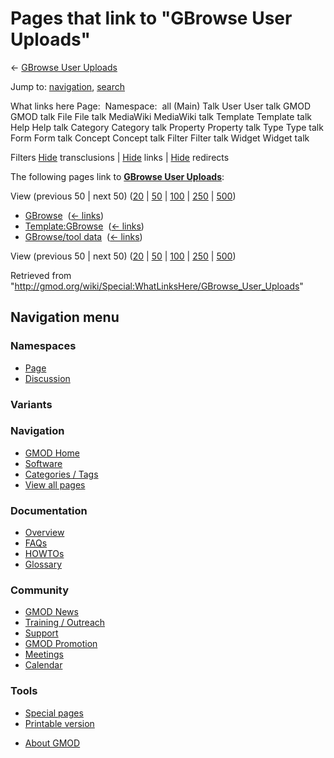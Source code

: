 <div id="mw-page-base" class="noprint">

</div>

<div id="mw-head-base" class="noprint">

</div>

<div id="content" class="mw-body" role="main">

<span id="top"></span>

<div id="mw-js-message" style="display:none;">

</div>



# <span dir="auto">Pages that link to "GBrowse User Uploads"</span>

<div id="bodyContent">

<div id="contentSub">

← [GBrowse User
Uploads](/wiki/GBrowse_User_Uploads "GBrowse User Uploads")

</div>

<div id="jump-to-nav" class="mw-jump">

Jump to: [navigation](#mw-navigation), [search](#p-search)

</div>

<div id="mw-content-text">

What links here Page:  Namespace:  all (Main) Talk User User talk GMOD
GMOD talk File File talk MediaWiki MediaWiki talk Template Template talk
Help Help talk Category Category talk Property Property talk Type Type
talk Form Form talk Concept Concept talk Filter Filter talk Widget
Widget talk

Filters
[Hide](/mediawiki/index.php?title=Special:WhatLinksHere/GBrowse_User_Uploads&hidetrans=1 "Special:WhatLinksHere/GBrowse User Uploads")
transclusions \|
[Hide](/mediawiki/index.php?title=Special:WhatLinksHere/GBrowse_User_Uploads&hidelinks=1 "Special:WhatLinksHere/GBrowse User Uploads")
links \|
[Hide](/mediawiki/index.php?title=Special:WhatLinksHere/GBrowse_User_Uploads&hideredirs=1 "Special:WhatLinksHere/GBrowse User Uploads")
redirects

The following pages link to **[GBrowse User
Uploads](/wiki/GBrowse_User_Uploads "GBrowse User Uploads")**:

View (previous 50 \| next 50)
([20](/mediawiki/index.php?title=Special:WhatLinksHere/GBrowse_User_Uploads&limit=20 "Special:WhatLinksHere/GBrowse User Uploads")
\|
[50](/mediawiki/index.php?title=Special:WhatLinksHere/GBrowse_User_Uploads&limit=50 "Special:WhatLinksHere/GBrowse User Uploads")
\|
[100](/mediawiki/index.php?title=Special:WhatLinksHere/GBrowse_User_Uploads&limit=100 "Special:WhatLinksHere/GBrowse User Uploads")
\|
[250](/mediawiki/index.php?title=Special:WhatLinksHere/GBrowse_User_Uploads&limit=250 "Special:WhatLinksHere/GBrowse User Uploads")
\|
[500](/mediawiki/index.php?title=Special:WhatLinksHere/GBrowse_User_Uploads&limit=500 "Special:WhatLinksHere/GBrowse User Uploads"))

- [GBrowse](/wiki/GBrowse "GBrowse") ‎
  <span class="mw-whatlinkshere-tools">([←
  links](/mediawiki/index.php?title=Special:WhatLinksHere&target=GBrowse "Special:WhatLinksHere"))</span>
- [Template:GBrowse](/wiki/Template:GBrowse "Template:GBrowse") ‎
  <span class="mw-whatlinkshere-tools">([←
  links](/mediawiki/index.php?title=Special:WhatLinksHere&target=Template%3AGBrowse "Special:WhatLinksHere"))</span>
- [GBrowse/tool data](/wiki/GBrowse/tool_data "GBrowse/tool data") ‎
  <span class="mw-whatlinkshere-tools">([←
  links](/mediawiki/index.php?title=Special:WhatLinksHere&target=GBrowse%2Ftool+data "Special:WhatLinksHere"))</span>

View (previous 50 \| next 50)
([20](/mediawiki/index.php?title=Special:WhatLinksHere/GBrowse_User_Uploads&limit=20 "Special:WhatLinksHere/GBrowse User Uploads")
\|
[50](/mediawiki/index.php?title=Special:WhatLinksHere/GBrowse_User_Uploads&limit=50 "Special:WhatLinksHere/GBrowse User Uploads")
\|
[100](/mediawiki/index.php?title=Special:WhatLinksHere/GBrowse_User_Uploads&limit=100 "Special:WhatLinksHere/GBrowse User Uploads")
\|
[250](/mediawiki/index.php?title=Special:WhatLinksHere/GBrowse_User_Uploads&limit=250 "Special:WhatLinksHere/GBrowse User Uploads")
\|
[500](/mediawiki/index.php?title=Special:WhatLinksHere/GBrowse_User_Uploads&limit=500 "Special:WhatLinksHere/GBrowse User Uploads"))

</div>

<div class="printfooter">

Retrieved from
"<http://gmod.org/wiki/Special:WhatLinksHere/GBrowse_User_Uploads>"

</div>

<div id="catlinks" class="catlinks catlinks-allhidden">

</div>

<div class="visualClear">

</div>

</div>

</div>

<div id="mw-navigation">

## Navigation menu

<div id="mw-head">



<div id="left-navigation">

<div id="p-namespaces" class="vectorTabs" role="navigation"
aria-labelledby="p-namespaces-label">

### Namespaces

- <span id="ca-nstab-main"><a href="/wiki/GBrowse_User_Uploads" accesskey="c"
  title="View the content page [c]">Page</a></span>
- <span id="ca-talk"><a
  href="/mediawiki/index.php?title=Talk:GBrowse_User_Uploads&amp;action=edit&amp;redlink=1"
  accesskey="t"
  title="Discussion about the content page [t]">Discussion</a></span>

</div>

<div id="p-variants" class="vectorMenu emptyPortlet" role="navigation"
aria-labelledby="p-variants-label">

### 

### Variants[](#)

<div class="menu">

</div>

</div>

</div>

<div id="right-navigation">





</div>



</div>

</div>

</div>

<div id="mw-panel">

<div id="p-logo" role="banner">

<a href="/wiki/Main_Page"
style="background-image: url(http://gmod.org/images/GMOD-cogs.png);"
title="Visit the main page"></a>

</div>

<div id="p-Navigation" class="portal" role="navigation"
aria-labelledby="p-Navigation-label">

### Navigation

<div class="body">

- <span id="n-GMOD-Home">[GMOD Home](/wiki/Main_Page)</span>
- <span id="n-Software">[Software](/wiki/GMOD_Components)</span>
- <span id="n-Categories-.2F-Tags">[Categories /
  Tags](/wiki/Categories)</span>
- <span id="n-View-all-pages">[View all
  pages](/wiki/Special:AllPages)</span>

</div>

</div>

<div id="p-Documentation" class="portal" role="navigation"
aria-labelledby="p-Documentation-label">

### Documentation

<div class="body">

- <span id="n-Overview">[Overview](/wiki/Overview)</span>
- <span id="n-FAQs">[FAQs](/wiki/Category:FAQ)</span>
- <span id="n-HOWTOs">[HOWTOs](/wiki/Category:HOWTO)</span>
- <span id="n-Glossary">[Glossary](/wiki/Glossary)</span>

</div>

</div>

<div id="p-Community" class="portal" role="navigation"
aria-labelledby="p-Community-label">

### Community

<div class="body">

- <span id="n-GMOD-News">[GMOD News](/wiki/GMOD_News)</span>
- <span id="n-Training-.2F-Outreach">[Training /
  Outreach](/wiki/Training_and_Outreach)</span>
- <span id="n-Support">[Support](/wiki/Support)</span>
- <span id="n-GMOD-Promotion">[GMOD
  Promotion](/wiki/GMOD_Promotion)</span>
- <span id="n-Meetings">[Meetings](/wiki/Meetings)</span>
- <span id="n-Calendar">[Calendar](/wiki/Calendar)</span>

</div>

</div>

<div id="p-tb" class="portal" role="navigation"
aria-labelledby="p-tb-label">

### Tools

<div class="body">

- <span id="t-specialpages"><a href="/wiki/Special:SpecialPages" accesskey="q"
  title="A list of all special pages [q]">Special pages</a></span>
- <span id="t-print"><a
  href="/mediawiki/index.php?title=Special:WhatLinksHere/GBrowse_User_Uploads&amp;printable=yes"
  rel="alternate" accesskey="p"
  title="Printable version of this page [p]">Printable version</a></span>

</div>

</div>

</div>

</div>

<div id="footer" role="contentinfo">

- <span id="footer-places-about">[About
  GMOD](/wiki/GMOD:About "GMOD:About")</span>

<!-- -->






</div>
